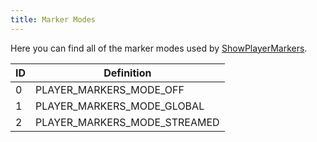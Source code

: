 ```yaml
---
title: Marker Modes
---
```


Here you can find all of the marker modes used by [ShowPlayerMarkers](../functions/ShowPlayerMarkers).

|  ID   | Definition |
| ------- | ----------- |
| 0  | PLAYER_MARKERS_MODE_OFF |
| 1 | PLAYER_MARKERS_MODE_GLOBAL |
| 2  | PLAYER_MARKERS_MODE_STREAMED |
